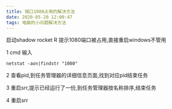 ```yaml
---
title: 端口1080占用的解决方法
date: 2020-05-20 12:00:47
tags: 电脑的小问题解决方法
---
```


启动shadow rocket R 提示1080端口被占用,直接重启windows不管用

1 cmd 输入

    netstat -aon|findstr "1080"

2 查看pid,到任务管理器的详细信息页面,找到对应pid结束任务

3 重启srr,提示已经运行了一份,到任务管理器按名称排序,结束任务

4 重启srr 